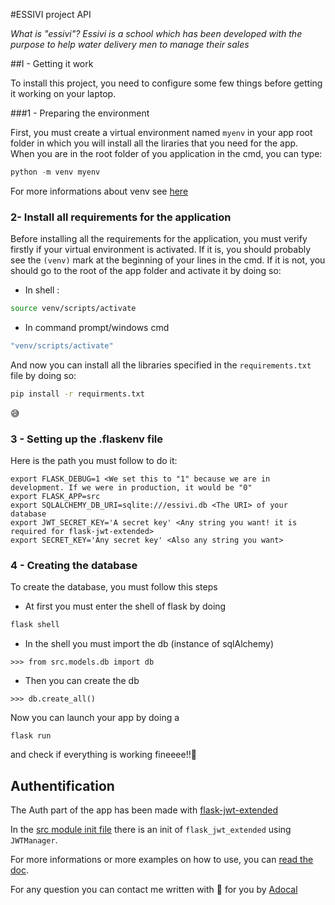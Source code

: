 
#ESSIVI project API

_What is "essivi"? Essivi is a school which has been developed with the purpose to help water delivery men to manage their sales_

##I - Getting it work

To install this project, you need to configure some few things before getting it working on your laptop.

###1 - Preparing the environment


First, you must create a virtual environment named `myenv` in your app root folder in which you will install all the liraries that you need for the app. \
When you are in the root folder of you application in the cmd, you can type:

``` python
python -m venv myenv
```

For more informations about venv see [here](https://docs.python.org/fr/3/library/venv.html)

### 2- Install all requirements for the application

Before installing all the requirements for the application, you must verify firstly if your virtual environment is activated. If it is, you should probably see the `(venv)` mark at the beginning of your lines in the cmd. If it is not, you should go to the root of the app folder and activate it by doing so:

- In shell :

```bash
source venv/scripts/activate
```

- In command prompt/windows cmd

```bash
"venv/scripts/activate"
```

And now you can install all the libraries specified in the `requirements.txt` file by doing so:

```bash
pip install -r requirments.txt
```
 😅

### 3 - Setting up the .flaskenv file

Here is the path you must follow to do it:

```properties
export FLASK_DEBUG=1 <We set this to "1" because we are in development. If we were in production, it would be "0"
export FLASK_APP=src
export SQLALCHEMY_DB_URI=sqlite:///essivi.db <The URI> of your database
export JWT_SECRET_KEY='A secret key' <Any string you want! it is required for flask-jwt-extended>
export SECRET_KEY='Any secret key' <Also any string you want>
```

### 4 - Creating the database

To create the database, you must follow this steps

* At first you must enter the shell of flask by doing

```bash
flask shell
```

* In the shell you must import the db (instance of sqlAlchemy)

```flask
>>> from src.models.db import db
```

* Then you can create the db

```flask
>>> db.create_all()
```

Now you can launch your app by doing a

```flask
flask run
```

and check if everything is working fineeee!!👀

## Authentification
The Auth part of the app has been made with [flask-jwt-extended](https://flask-jwt-extended.readthedocs.io/)

In the [src module init file](src/__init__.py) there is an init of `flask_jwt_extended` using `JWTManager`.

For more informations or more examples on how to use, you can [read the doc](https://flask-jwt-extended.readthedocs.io/).

For any question you can contact me
written with 💖 for you by [Adocal](https://www.github.comAdocal5353)

